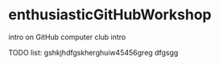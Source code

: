 # enthusiasticGitHubWorkshop
intro on GitHub computer club intro


TODO list:
gshkjhdfgskherghuiw45456greg
dfgsgg
